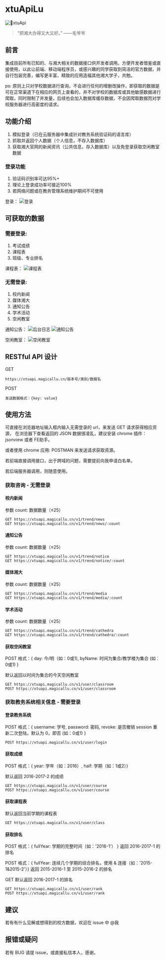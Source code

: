 # xtuApiLu

![xtuApi](http://i4.buimg.com/588926/c92b8e5701bf6633.png)

> “把湘大办得又大又好。” ——毛爷爷

## 前言
集成目前所有已知的、与湘大相关的数据接口供开发者调用。方便开发者借鉴或直接使用，以此让前端、移动端程序员，或感兴趣的同学获取到简洁的官方数据，并自行包装完善，编写更丰富、精致的应用造福其他湘大学子，共勉。

ps: 原则上只对学校数据进行查询，不会进行任何的增删改操作，即获取的数据是可在正常渠道下在相应的网页上查看的，并不对学校的数据库或其他敏感数据进行爬取，同时限制了并发量，后续也会加入数据库缓存数据，不会因爬取数据而对学校服务器进行高密度的请求。

## 功能介绍
1. 模拟登录（已在云服务器中集成针对教务系统验证码的语言库）
2. 抓取并返回个人数据（个人信息，不存入数据库）
3. 获取湘大官网的新闻资讯（公共信息，存入数据库）以及免登录获取空闲教室数据

### 登录功能
1. 验证码识别率可达95%+
2. 理论上登录成功率可接近100%
3. 若网络问题或在教务管理系统维护期间不可使用

登录：
![登录](http://i1.piimg.com/588926/ffc293da43048985.png)

## 可获取的数据
### 需要登录:
1. 考试成绩
2. 课程表
3. 班级、专业排名

课程表：
![课程表](http://i2.muimg.com/588926/209c73ca6c47c25b.png)

### 无需登录:
1. 校内新闻
2. 媒体湘大
3. 通知公告
4. 学术活动
5. 空闲教室

通知公告：
![后台日志](http://i2.muimg.com/588926/43257441bf01bad3.jpg)
![通知公告](http://i2.muimg.com/588926/0853e9c327431f89.png)

空闲教室：
![空闲教室](http://i1.piimg.com/588926/ece58fbea5755760.png)

## RESTful API 设计

GET
```
https://xtuapi.magicallu.cn/版本号/类别/数据名
```
POST
```
发送数据格式：{key: value}
```

## 使用方法
可直接在浏览器地址输入框内输入无需登录的 url，来发送 GET 请求获得相应资源，
在浏览器下查看返回的 JSON 数据很凌乱，建议安装 chrome 插件：jsonview 或者 FE助手。

或者使用 chrome 应用: POSTMAN 来发送请求获取资源。

若前端直接调用接口，出于跨域的问题，需要提前向我申请白名单。

若后端服务器调用，则随意使用。

### 获取咨询 - 无需登录
#### 校内新闻
参数 count: 数据数量（≤25）
```
GET https://xtuapi.magicallu.cn/v1/trend/news
GET https://xtuapi.magicallu.cn/v1/trend/news/:count
```

#### 通知公告
参数 count: 数据数量（≤25）
```
GET https://xtuapi.magicallu.cn/v1/trend/notice
GET https://xtuapi.magicallu.cn/v1/trend/notice/:count
```

#### 媒体湘大
参数 count: 数据数量（≤25）
```
GET https://xtuapi.magicallu.cn/v1/trend/media
GET https://xtuapi.magicallu.cn/v1/trend/media/:count
```
#### 学术活动
参数 count: 数据数量（≤25）
```
GET https://xtuapi.magicallu.cn/v1/trend/cathedra
GET https://xtuapi.magicallu.cn/v1/trend/cathedra/:count
```

#### 获取空闲教室
POST 格式：{ day: 今/明（如：0或1), byName: 时间为集合/教学楼为集合 (如：0或1) }

默认返回以时间为集合的今天空闲教室
```
GET https://xtuapi.magicallu.cn/v1/user/classroom
POST https://xtuapi.magicallu.cn/v1/user/classroom
```

### 获取教务系统相关信息 - 需要登录
#### 登录教务系统
POST 格式：{ username: 学号, password: 密码, revoke: 是否撤销 session 重新二次登陆，默认为 0，即否 (如：0或1) }
```
POST https://xtuapi.magicallu.cn/v1/user/login
```

#### 获取成绩
POST 格式：{ year: 学年（如：2016）, half: 学期（如：1或2）}

默认返回 2016-2017-2 的成绩
```
GET https://xtuapi.magicallu.cn/v1/user/course
POST https://xtuapi.magicallu.cn/v1/user/course
```

#### 获取课程表
默认返回当前学期的课程表
```
GET https://xtuapi.magicallu.cn/v1/user/class
```

#### 获取排名
POST 格式：{ fullYear: 学期的完整时间（如：'2016-1'） }
返回 2016-2017-1 的排名

POST 格式：{ fullYear: 连续几个学期的综合排名，使用 & 连接（如：'2015-1&2015-2'）}
返回 2015-2016-1 至 2015-2016-2 的排名

GET 默认返回 2016-2017-1 的排名
```
GET https://xtuapi.magicallu.cn/v1/user/rank
POST https://xtuapi.magicallu.cn/v1/user/rank
```

## 建议
若有有什么见解或想得到的校方数据，欢迎在 issue 中 @我

## 报错或疑问
若有 BUG 请提 issue，或直接私信本人，感谢。


